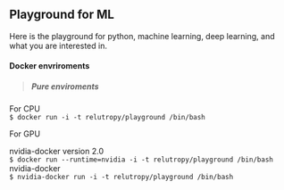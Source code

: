 ## Playground for ML
Here is the playground for python, machine learning, deep learning, and what you are interested in.  

#### Docker envriroments

> ##### Pure enviroments

For CPU  
`$ docker run -i -t relutropy/playground /bin/bash`  

For GPU   

nvidia-docker version 2.0   
  `$ docker run --runtime=nvidia -i -t relutropy/playground /bin/bash`    
nvidia-docker   
  `$ nvidia-docker run -i -t relutropy/playground /bin/bash`     
